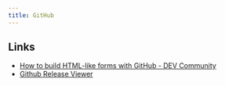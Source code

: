 ```yaml
---
title: GitHub
---
```


## Links

- [How to build HTML-like forms with GitHub - DEV Community](https://dev.to/github/how-to-build-google-like-forms-with-github-3ig2)
- [Github Release Viewer](https://hanadigital.github.io/grev/)
